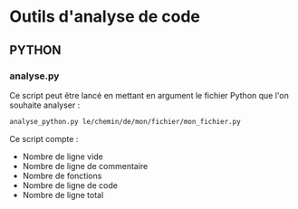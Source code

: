 # Outils d'analyse de code

## PYTHON

### analyse.py

Ce script peut être lancé en mettant en argument le fichier Python que l'on souhaite analyser :

```bash
analyse_python.py le/chemin/de/mon/fichier/mon_fichier.py
```

Ce script compte :

- Nombre de ligne vide
- Nombre de ligne de commentaire
- Nombre de fonctions
- Nombre de ligne de code
- Nombre de ligne total
